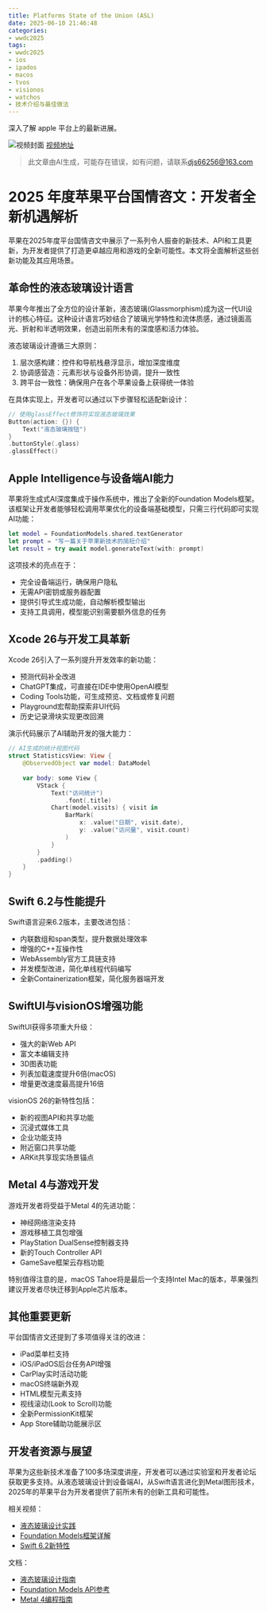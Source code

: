 ```yaml
---
title: Platforms State of the Union (ASL)
date: 2025-06-10 21:46:48
categories:
- wwdc2025
tags:
- wwdc2025
- ios
- ipados
- macos
- tvos
- visionos
- watchos
- 技术介绍与最佳做法
---
```

深入了解 apple 平台上的最新进展。
<!--more-->

![视频封面](https://devimages-cdn.apple.com/wwdc-services/images/3055294D-836B-4513-B7B0-0BC5666246B0/10372/10372_wide_250x141_2x.jpg)
[视频地址](https://developer.apple.com/cn/videos/play/wwdc2025/112/)
> 此文章由AI生成，可能存在错误，如有问题，请联系[djs66256@163.com](djs66256@163.com)

# 2025 年度苹果平台国情咨文：开发者全新机遇解析

苹果在2025年度平台国情咨文中展示了一系列令人振奋的新技术、API和工具更新，为开发者提供了打造更卓越应用和游戏的全新可能性。本文将全面解析这些创新功能及其应用场景。

## 革命性的液态玻璃设计语言

苹果今年推出了全方位的设计革新，液态玻璃(Glassmorphism)成为这一代UI设计的核心特征。这种设计语言巧妙结合了玻璃光学特性和流体质感，通过镜面高光、折射和半透明效果，创造出前所未有的深度感和活力体验。

液态玻璃设计遵循三大原则：
1. 层次感构建：控件和导航栈悬浮显示，增加深度维度
2. 协调感营造：元素形状与设备外形协调，提升一致性
3. 跨平台一致性：确保用户在各个苹果设备上获得统一体验

在具体实现上，开发者可以通过以下步骤轻松适配新设计：
```swift
// 使用glassEffect修饰符实现液态玻璃效果
Button(action: {}) {
    Text("液态玻璃按钮")
}
.buttonStyle(.glass)
.glassEffect()
```

## Apple Intelligence与设备端AI能力

苹果将生成式AI深度集成于操作系统中，推出了全新的Foundation Models框架。该框架让开发者能够轻松调用苹果优化的设备端基础模型，只需三行代码即可实现AI功能：

```swift
let model = FoundationModels.shared.textGenerator
let prompt = "写一篇关于苹果新技术的简短介绍"
let result = try await model.generateText(with: prompt)
```

这项技术的亮点在于：
- 完全设备端运行，确保用户隐私
- 无需API密钥或服务器配置
- 提供引导式生成功能，自动解析模型输出
- 支持工具调用，模型能识别需要额外信息的任务

## Xcode 26与开发工具革新

Xcode 26引入了一系列提升开发效率的新功能：
- 预测代码补全改进
- ChatGPT集成，可直接在IDE中使用OpenAI模型
- Coding Tools功能，可生成预览、文档或修复问题
- Playground宏帮助探索非UI代码
- 历史记录滑块实现更改回溯

演示代码展示了AI辅助开发的强大能力：
```swift
// AI生成的统计视图代码
struct StatisticsView: View {
    @ObservedObject var model: DataModel
    
    var body: some View {
        VStack {
            Text("访问统计")
                .font(.title)
            Chart(model.visits) { visit in
                BarMark(
                    x: .value("日期", visit.date),
                    y: .value("访问量", visit.count)
                )
            }
        }
        .padding()
    }
}
```

## Swift 6.2与性能提升

Swift语言迎来6.2版本，主要改进包括：
- 内联数组和span类型，提升数据处理效率
- 增强的C++互操作性
- WebAssembly官方工具链支持
- 并发模型改进，简化单线程代码编写
- 全新Containerization框架，简化服务器端开发

## SwiftUI与visionOS增强功能

SwiftUI获得多项重大升级：
- 强大的新Web API
- 富文本编辑支持
- 3D图表功能
- 列表加载速度提升6倍(macOS)
- 增量更改速度最高提升16倍

visionOS 26的新特性包括：
- 新的视图API和共享功能
- 沉浸式媒体工具
- 企业功能支持
- 附近窗口共享功能
- ARKit共享现实场景锚点

## Metal 4与游戏开发

游戏开发者将受益于Metal 4的先进功能：
- 神经网络渲染支持
- 游戏移植工具包增强
- PlayStation DualSense控制器支持
- 新的Touch Controller API
- GameSave框架云存档功能

特别值得注意的是，macOS Tahoe将是最后一个支持Intel Mac的版本，苹果强烈建议开发者尽快迁移到Apple芯片版本。

## 其他重要更新

平台国情咨文还提到了多项值得关注的改进：
- iPad菜单栏支持
- iOS/iPadOS后台任务API增强
- CarPlay实时活动功能
- macOS终端新外观
- HTML模型元素支持
- 视线滚动(Look to Scroll)功能
- 全新PermissionKit框架
- App Store辅助功能展示区

## 开发者资源与展望

苹果为这些新技术准备了100多场深度讲座，开发者可以通过实验室和开发者论坛获取更多支持。从液态玻璃设计到设备端AI，从Swift语言进化到Metal图形技术，2025年的苹果平台为开发者提供了前所未有的创新工具和可能性。

相关视频：
- [液态玻璃设计实践](https://developer.apple.com/videos/glassmorphism)
- [Foundation Models框架详解](https://developer.apple.com/videos/foundation-models)
- [Swift 6.2新特性](https://developer.apple.com/videos/swift-6)

文档：
- [液态玻璃设计指南](https://developer.apple.com/design/human-interface-guidelines/glassmorphism)
- [Foundation Models API参考](https://developer.apple.com/documentation/foundationmodels)
- [Metal 4编程指南](https://developer.apple.com/documentation/metal)
